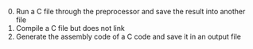 0. Run a C file through the preprocessor and save the result into another file
1. Compile a C file but does not link
2. Generate the assembly code of a C code and save it in an output file

